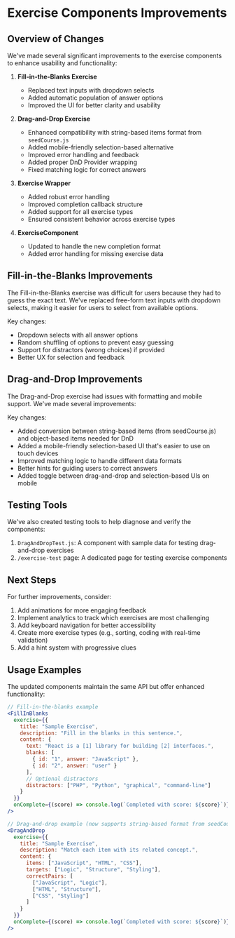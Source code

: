 # Exercise Components Improvements

## Overview of Changes

We've made several significant improvements to the exercise components to enhance usability and functionality:

1. **Fill-in-the-Blanks Exercise**
   - Replaced text inputs with dropdown selects
   - Added automatic population of answer options
   - Improved the UI for better clarity and usability

2. **Drag-and-Drop Exercise**
   - Enhanced compatibility with string-based items format from `seedCourse.js`
   - Added mobile-friendly selection-based alternative
   - Improved error handling and feedback
   - Added proper DnD Provider wrapping
   - Fixed matching logic for correct answers

3. **Exercise Wrapper**
   - Added robust error handling
   - Improved completion callback structure
   - Added support for all exercise types
   - Ensured consistent behavior across exercise types

4. **ExerciseComponent**
   - Updated to handle the new completion format
   - Added error handling for missing exercise data

## Fill-in-the-Blanks Improvements

The Fill-in-the-Blanks exercise was difficult for users because they had to guess the exact text. We've replaced free-form text inputs with dropdown selects, making it easier for users to select from available options.

Key changes:
- Dropdown selects with all answer options
- Random shuffling of options to prevent easy guessing
- Support for distractors (wrong choices) if provided
- Better UX for selection and feedback

## Drag-and-Drop Improvements

The Drag-and-Drop exercise had issues with formatting and mobile support. We've made several improvements:

Key changes:
- Added conversion between string-based items (from seedCourse.js) and object-based items needed for DnD
- Added a mobile-friendly selection-based UI that's easier to use on touch devices
- Improved matching logic to handle different data formats
- Better hints for guiding users to correct answers
- Added toggle between drag-and-drop and selection-based UIs on mobile

## Testing Tools

We've also created testing tools to help diagnose and verify the components:

1. `DragAndDropTest.js`: A component with sample data for testing drag-and-drop exercises
2. `/exercise-test` page: A dedicated page for testing exercise components

## Next Steps

For further improvements, consider:

1. Add animations for more engaging feedback
2. Implement analytics to track which exercises are most challenging
3. Add keyboard navigation for better accessibility
4. Create more exercise types (e.g., sorting, coding with real-time validation)
5. Add a hint system with progressive clues

## Usage Examples

The updated components maintain the same API but offer enhanced functionality:

```jsx
// Fill-in-the-blanks example
<FillInBlanks 
  exercise={{
    title: "Sample Exercise",
    description: "Fill in the blanks in this sentence.",
    content: {
      text: "React is a [1] library for building [2] interfaces.",
      blanks: [
        { id: "1", answer: "JavaScript" },
        { id: "2", answer: "user" }
      ],
      // Optional distractors
      distractors: ["PHP", "Python", "graphical", "command-line"]
    }
  }}
  onComplete={(score) => console.log(`Completed with score: ${score}`)}
/>

// Drag-and-drop example (now supports string-based format from seedCourse.js)
<DragAndDrop
  exercise={{
    title: "Sample Exercise",
    description: "Match each item with its related concept.",
    content: {
      items: ["JavaScript", "HTML", "CSS"],
      targets: ["Logic", "Structure", "Styling"],
      correctPairs: [
        ["JavaScript", "Logic"],
        ["HTML", "Structure"],
        ["CSS", "Styling"]
      ]
    }
  }}
  onComplete={(score) => console.log(`Completed with score: ${score}`)}
/>
``` 